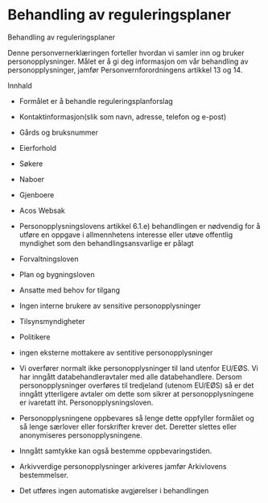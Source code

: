 # Behandling av reguleringsplaner

Behandling av reguleringsplaner

  

Denne personvernerklæringen forteller hvordan vi samler inn og bruker personopplysninger. Målet er å gi deg informasjon om vår behandling av personopplysninger, jamfør Personvernforordningens artikkel 13 og 14.

  

Innhald

*   Formålet er å behandle reguleringsplanforslag  
    
*   Kontaktinformasjon(slik som navn, adresse, telefon og e-post)  
    
*   Gårds og bruksnummer  
    
*   Eierforhold  
    
*   Søkere  
    
*   Naboer  
    
*   Gjenboere  
    
*   Acos Websak  
    
*   Personopplysningslovens artikkel 6.1.e) behandlingen er nødvendig for å utføre en oppgave i allmennhetens interesse eller utøve offentlig myndighet som den behandlingsansvarlige er pålagt  
    
*   Forvaltningsloven  
    
*   Plan og bygningsloven  
    
*   Ansatte med behov for tilgang  
    
*   Ingen interne brukere av sensitive personopplysninger  
    
*   Tilsynsmyndigheter  
    
*   Politikere  
    
*   ingen eksterne mottakere av sentitive personopplysninger  
    
*   Vi overfører normalt ikke personopplysninger til land utenfor EU/EØS. Vi har inngått databehandleravtaler med alle databehandlere. Dersom personopplysninger overføres til tredjeland (utenom EU/EØS) så er det inngått ytterligere avtaler om dette som sikrer at personopplysningene er ivaretatt iht. Personopplysningsloven.  
    
*   Personopplysningene oppbevares så lenge dette oppfyller formålet og så lenge særlover eller forskrifter krever det. Deretter slettes eller anonymiseres personopplysningene.  
    
*   Inngått samtykke kan også bestemme oppbevaringstiden.  
    
*   Arkivverdige personopplysninger arkiveres jamfør Arkivlovens bestemmelser.  
    
*   Det utføres ingen automatiske avgjørelser i behandlingen